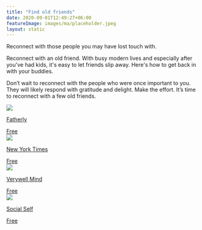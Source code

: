 ```yaml
---
title: "Find old friends"
date: 2020-09-01T12:49:27+06:00
featureImage: images/ma/placeholder.jpeg
layout: static
---
```


Reconnect with those people you may have lost touch with.

Reconnect with an old friend. With busy modern lives and especially after you've had kids, it's easy to let friends slip away. Here's how to get back in with your buddies.

Don’t wait to reconnect with the people who were once important to you. They will likely respond with gratitude and delight. Make the effort. It’s time to reconnect with a few old friends.

<a class="ma-link" href="https://www.fatherly.com/love-money/best-way-reach-out-old-friend-advice"><div class="ma-card ma-card-Community"><div class="ma-icon"><img src ="/images/icon-check.png"/></div><div class="ma-name"><p>Fatherly</p></div><div class="ma-paid-text"><span>Free</span></div></div></a><a class="ma-link" href="https://www.nytimes.com/2022/07/11/well/family/check-in-text-friendship.html"><div class="ma-card ma-card-Community"><div class="ma-icon"><img src ="/images/icon-check.png"/></div><div class="ma-name"><p>New York Times</p></div><div class="ma-paid-text"><span>Free</span></div></div></a><a class="ma-link" href="https://www.verywellmind.com/how-to-reconnect-with-an-old-friend-without-making-it-awkward-5225930"><div class="ma-card ma-card-Community"><div class="ma-icon"><img src ="/images/icon-check.png"/></div><div class="ma-name"><p>Verywell Mind</p></div><div class="ma-paid-text"><span>Free</span></div></div></a><a class="ma-link" href="https://socialself.com/blog/reconnect-friend/"><div class="ma-card ma-card-Community"><div class="ma-icon"><img src ="/images/icon-check.png"/></div><div class="ma-name"><p>Social Self</p></div><div class="ma-paid-text"><span>Free</span></div></div></a>  

<br/><br/>






